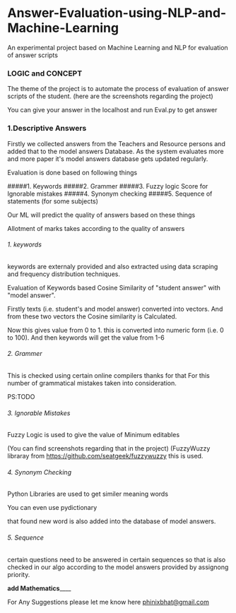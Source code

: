 # Answer-Evaluation-using-NLP-and-Machine-Learning
An experimental project based on Machine Learning and NLP for evaluation of answer scripts

### LOGIC and CONCEPT

 The theme of the project is to automate the process of evaluation of answer scripts of the student.
  (here are the screenshots regarding the project)

You can give your answer in the localhost and run Eval.py to get answer



### 1.Descriptive Answers
Firstly we collected answers from the Teachers and Resource persons and added that to the model answers Database.
As the system evaluates more and more paper it's model answers database gets updated regularly.


Evaluation is done based on following things

#####1. Keywords
#####2. Grammer
#####3. Fuzzy logic Score for Ignorable mistakes
#####4. Synonym checking 
#####5. Sequence of statements (for some subjects)

Our ML will predict the quality of answers based on these things

Allotment of marks takes according to the quality of answers


###### 1. keywords

keywords are externaly provided and also extracted using data scraping and frequency distribution techniques.

Evaluation of Keywords based Cosine Similarity of "student answer" with "model answer".

Firstly texts (i.e. student's and model answer) converted into vectors. And from these two vectors the Cosine similarity is Calculated.

Now this gives value from 0 to 1. this is converted into numeric form (i.e. 0 to 100). And then keywords will get the value from 1-6


###### 2. Grammer

This is checked using certain online compilers thanks for that 
For this number of grammatical mistakes taken into consideration.

PS:TODO

###### 3. Ignorable Mistakes

Fuzzy Logic is used to give the value of Minimum editables

(You can find screenshots regarding that in the project)
(FuzzyWuzzy libraray from https://github.com/seatgeek/fuzzywuzzy this is used.




###### 4. Synonym Checking 

Python Libraries are used to get similer meaning words

You can even use pydictionary

that found new word is also added into the database of model answers.

###### 5. Sequence

certain questions need to be answered in certain sequences so that is also checked in our algo according to the model answers provided by assignong priority.



____________add Mathematics________________






For Any Suggestions please let me know here phinixbhat@gmail.com

